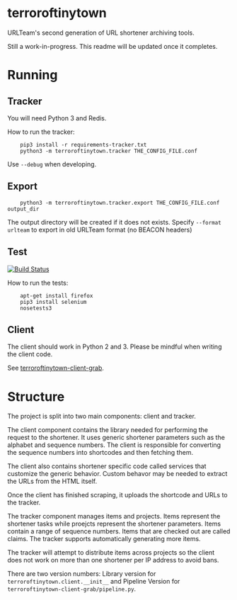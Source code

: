 terroroftinytown
================

URLTeam's second generation of URL shortener archiving tools.


Still a work-in-progress. This readme will be updated once it completes.


Running
=======

Tracker
-------

You will need Python 3 and Redis.

How to run the tracker:

        pip3 install -r requirements-tracker.txt
        python3 -m terroroftinytown.tracker THE_CONFIG_FILE.conf

Use `--debug` when developing.

Export
-------

        python3 -m terroroftinytown.tracker.export THE_CONFIG_FILE.conf output_dir

The output directory will be created if it does not exists. Specify `--format urlteam` to export in old URLTeam format (no BEACON headers)

Test
----

[![Build Status](https://travis-ci.org/ArchiveTeam/terroroftinytown.svg?branch=master)](https://travis-ci.org/ArchiveTeam/terroroftinytown)

How to run the tests:

        apt-get install firefox
        pip3 install selenium
        nosetests3


Client
------

The client should work in Python 2 and 3. Please be mindful when writing the client code.

See [terroroftinytown-client-grab](https://github.com/ArchiveTeam/terroroftinytown-client-grab).


Structure
=========

The project is split into two main components: client and tracker.

The client component contains the library needed for performing the request to the shortener. It uses generic shortener parameters such as the alphabet and sequence numbers. The client is responsible for converting the sequence numbers into shortcodes and then fetching them. 

The client also contains shortener specific code called services that customize the generic behavior. Custom behavor may be needed to extract the URLs from the HTML itself.

Once the client has finished scraping, it uploads the shortcode and URLs to the tracker.

The tracker component manages items and projects. Items represent the shortener tasks while proejcts represent the shortener parameters. Items contain a range of sequence numbers. Items that are checked out are called claims. The tracker supports automatically generating more items.

The tracker will attempt to distribute items across projects so the client does not work on more than one shortener per IP address to avoid bans.

There are two version numbers: Library version for `terroroftinytown.client.__init__` and Pipeline Version for `terroroftinytown-client-grab/pipeline.py`.

